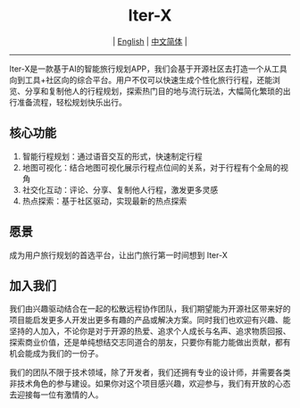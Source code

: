 <div align="center">
    <h1>Iter-X</h1>
</div>

<div align="center">

| [English](https://github.com/Iter-X/Iter-X) | [中文简体](README_zh-CN.md) |

</div>

---

Iter-X是一款基于AI的智能旅行规划APP，我们会基于开源社区去打造一个从工具向到工具+社区向的综合平台。用户不仅可以快速生成个性化旅行行程，还能浏览、分享和复制他人的行程规划，探索热门目的地与流行玩法，大幅简化繁琐的出行准备流程，轻松规划快乐出行。

## 核心功能

1. 智能行程规划：通过语音交互的形式，快速制定行程
2. 地图可视化：结合地图可视化展示行程点位间的关系，对于行程有个全局的视角
3. 社交化互动：评论、分享、复制他人行程，激发更多灵感
4. 热点探索：基于社区驱动，实现最新的热点探索

## 愿景

成为用户旅行规划的首选平台，让出门旅行第一时间想到 Iter-X

## 加入我们

我们由兴趣驱动结合在一起的松散远程协作团队，我们期望能为开源社区带来好的项目能启发更多人开发出更多有趣的产品或解决方案。同时我们也欢迎有兴趣、能坚持的人加入，不论你是对于开源的热爱、追求个人成长与名声、追求物质回报、探索商业价值，还是单纯想结交志同道合的朋友，只要你有能力能做出贡献，都有机会能成为我们的一份子。

我们的团队不限于技术领域，除了开发者，我们还拥有专业的设计师，并需要各类非技术角色的参与建设。如果你对这个项目感兴趣，欢迎参与，我们有开放的心态去迎接每一位有激情的人。
